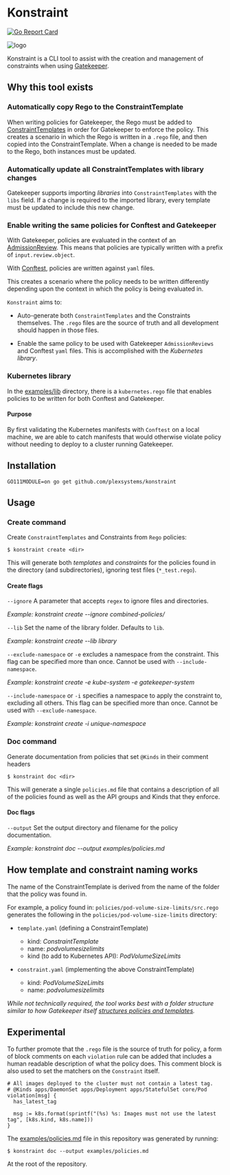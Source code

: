 # Konstraint

[![Go Report Card](https://goreportcard.com/badge/github.com/plexsystems/konstraint)](https://goreportcard.com/report/github.com/plexsystems/konstraint)

![logo](images/logo.png)

Konstraint is a CLI tool to assist with the creation and management of constraints when using [Gatekeeper](https://github.com/open-policy-agent/gatekeeper).

## Why this tool exists

### Automatically copy Rego to the ConstraintTemplate

When writing policies for Gatekeeper, the Rego must be added to [ConstraintTemplates](https://github.com/open-policy-agent/gatekeeper#constraint-templates) in order for Gatekeeper to enforce the policy. This creates a scenario in which the Rego is written in a `.rego` file, and then copied into the ConstraintTemplate. When a change is needed to be made to the Rego, both instances must be updated.

### Automatically update all ConstraintTemplates with library changes

Gatekeeper supports importing _libraries_ into `ConstraintTemplates` with the `libs` field. If a change is required to the imported library, every template must be updated to include this new change.

### Enable writing the same policies for Conftest and Gatekeeper

With Gatekeeper, policies are evaluated in the context of an [AdmissionReview](https://kubernetes.io/docs/reference/access-authn-authz/extensible-admission-controllers/#webhook-request-and-response). This means that policies are typically written with a prefix of `input.review.object`.

With [Conftest](https://github.com/open-policy-agent/conftest), policies are written against `yaml` files.

This creates a scenario where the policy needs to be written differently depending upon the context in which the policy is being evaluated in.

`Konstraint` aims to:

- Auto-generate both `ConstraintTemplates` and the Constraints themselves. The `.rego` files are the source of truth and all development should happen in those files.

- Enable the same policy to be used with Gatekeeper `AdmissionReviews` and Conftest `yaml` files. This is accomplished with the _Kubernetes library_.

### Kubernetes library

In the [examples/lib](examples/lib) directory, there is a `kubernetes.rego` file that enables policies to be written for both Conftest and Gatekeeper.

#### Purpose

By first validating the Kubernetes manifests with `Conftest` on a local machine, we are able to catch manifests that would otherwise violate policy without needing to deploy to a cluster running Gatekeeper.

## Installation

```text
GO111MODULE=on go get github.com/plexsystems/konstraint
```

## Usage

### Create command

Create `ConstraintTemplates` and Constraints from `Rego` policies:

```shell
$ konstraint create <dir>
```

This will generate both _templates_ and _constraints_ for the policies found in the directory (and subdirectories), ignoring test files (`*_test.rego`).

#### Create flags

`--ignore` A parameter that accepts `regex` to ignore files and directories.

_Example: konstraint create --ignore combined-policies/_

`--lib` Set the name of the library folder. Defaults to `lib`.

_Example: konstraint create --lib library_

`--exclude-namespace` or `-e` excludes a namespace from the constraint. This flag can be specified more than once. Cannot be used with `--include-namespace`.

_Example: konstraint create -e kube-system -e gatekeeper-system_

`--include-namespace` or `-i` specifies a namespace to apply the constraint to, excluding all others. This flag can be specified more than once. Cannot be used with `--exclude-namespace`. 

_Example: konstraint create -i unique-namespace_

### Doc command

Generate documentation from policies that set `@Kinds` in their comment headers

```shell
$ konstraint doc <dir>
```

This will generate a single `policies.md` file that contains a description of all of the policies found as well as the API groups and Kinds that they enforce.

#### Doc flags

`--output` Set the output directory and filename for the policy documentation.

_Example: konstraint doc --output examples/policies.md_

## How template and constraint naming works

The name of the ConstraintTemplate is derived from the name of the folder that the policy was found in.

For example, a policy found in: `policies/pod-volume-size-limits/src.rego` generates the following in the `policies/pod-volume-size-limits` directory:

- `template.yaml` (defining a ConstraintTemplate)
  - kind: _ConstraintTemplate_
  - name: _podvolumesizelimits_
  - kind (to add to Kubernetes API): _PodVolumeSizeLimits_

- `constraint.yaml` (implementing the above ConstraintTemplate)
  - kind: _PodVolumeSizeLimits_
  - name: _podvolumesizelimits_

_While not technically required, the tool works best with a folder structure similar to how Gatekeeper itself [structures policies and templates](https://github.com/open-policy-agent/gatekeeper/tree/master/library)._

## Experimental

To further promote that the `.rego` file is the source of truth for policy, a form of block comments on each `violation` rule can be added that includes a human readable description of what the policy does. This comment block is also used to set the matchers on the `Constraint` itself.

```rego
# All images deployed to the cluster must not contain a latest tag.
# @Kinds apps/DaemonSet apps/Deployment apps/StatefulSet core/Pod
violation[msg] {
  has_latest_tag

  msg := k8s.format(sprintf("(%s) %s: Images must not use the latest tag", [k8s.kind, k8s.name]))
}
```

The [examples/policies.md](examples/policies.md) file in this repository was generated by running:

```shell
$ konstraint doc --output examples/policies.md
```

At the root of the repository.
